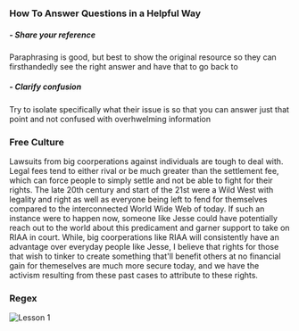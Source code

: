 ### How To Answer Questions in a Helpful Way
##### - Share your reference
 Paraphrasing is good, but best to show the original resource so they can firsthandedly see the right answer and have that to go back to
##### - Clarify confusion
 Try to isolate specifically what their issue is so that you can answer just that point and not confused with overhwelming information

### Free Culture
 
Lawsuits from big coorperations against individuals are tough to deal with. Legal fees tend to either rival or be much greater than the settlement fee, which can force people to simply settle and not be able to fight for their rights. The late 20th century and start of the 21st were a Wild West with legality and right as well as everyone being left to fend for themselves compared to the interconnected World Wide Web of today. If such an instance were to happen now, someone like Jesse could have potentially reach out to the world about this predicament and garner support to take on RIAA in court. While, big coorperations like RIAA will consistently have an advantage over everyday people like Jesse, I believe that rights for those that wish to tinker to create something that'll benefit others at no financial gain for themeselves are much more secure today, and we have the activism resulting from these past cases to attribute to these rights.

### Regex
![Lesson 1](https://imgur.com/gTQl0hB)
